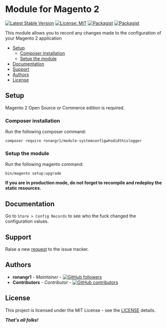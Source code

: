 # Module for Magento 2

[![Latest Stable Version](https://img.shields.io/packagist/v/ronangr1/module-systemconfigwhodidthislogger.svg?style=flat-square)](https://packagist.org/packages/ronangr1/module-systemconfigwhodidthislogger)
[![License: MIT](https://img.shields.io/github/license/ronangr1/m2-systemconfigwhodidthislogger.svg?style=flat-square)](./LICENSE)
[![Packagist](https://img.shields.io/packagist/dt/ronangr1/module-systemconfigwhodidthislogger.svg?style=flat-square)](https://packagist.org/packages/ronangr1/module-systemconfigwhodidthislogger/stats)
[![Packagist](https://img.shields.io/packagist/dm/ronangr1/module-systemconfigwhodidthislogger.svg?style=flat-square)](https://packagist.org/packages/ronangr1/module-systemconfigwhodidthislogger/stats)

This module allows you to record any changes made to the configuration of your Magento 2 application

- [Setup](#setup)
    - [Composer installation](#composer-installation)
    - [Setup the module](#setup-the-module)
- [Documentation](#documentation)
- [Support](#support)
- [Authors](#authors)
- [License](#license)

## Setup

Magento 2 Open Source or Commerce edition is required.

###  Composer installation

Run the following composer command:

```
composer require ronangr1/module-systemconfigwhodidthislogger
```

### Setup the module

Run the following magento command:

```
bin/magento setup:upgrade
```

**If you are in production mode, do not forget to recompile and redeploy the static resources.**

## Documentation

Go to `Store > Config Records` to see who the fuck changed the configuration values.

## Support

Raise a new [request](https://github.com/ronangr1//M2-SystemConfigWhoDidThisLogger/issues) to the issue tracker.

## Authors

- **ronangr1** - *Maintainer* - [![GitHub followers](https://img.shields.io/github/followers/ronangr1.svg?style=social)](https://github.com/ronangr1)
- **Contributors** - *Contributor* - [![GitHub contributors](https://img.shields.io/github/contributors/ronangr1/module-systemconfigwhodidthislogger.svg?style=flat-square)](https://github.com/ronangr1/M2-SystemConfigWhoDidThisLogger/graphs/contributors)

## License

This project is licensed under the MIT License - see the [LICENSE](./LICENSE) details.

***That's all folks!***
